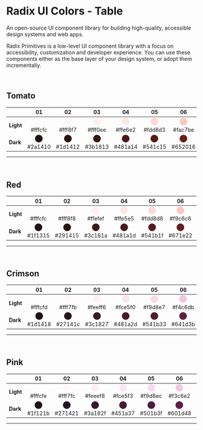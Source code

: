 # Radix UI Colors - Table

An open-source UI component library for building high-quality, accessible design systems and web apps.

Radix Primitives is a low-level UI component library with a focus on accessibility, customization and developer experience. You can use these components either as the base layer of your design system, or adopt them incrementally.

<br />

## **Tomato**
|  | 01 | 02 | 03 | 04 | 05 | 06 | 07 | 08 | 09 | 10 | 11 | 12 |
| :--- | :---: | :---: | :---: | :---: | :---: | :---: | :---: | :---: | :---: | :---: | :---: | :---: |
| **Light** | <img src="./images/tomato/light/1.png"></img>#fffcfc | <img src="./images/tomato/light/2.png"></img>#fff8f7 | <img src="./images/tomato/light/3.png"></img>#fff0ee | <img src="./images/tomato/light/4.png"></img>#ffe6e2 | <img src="./images/tomato/light/5.png"></img>#fdd8d3 | <img src="./images/tomato/light/6.png"></img>#fac7be | <img src="./images/tomato/light/7.png"></img>#f3b0a2 | <img src="./images/tomato/light/8.png"></img>#ea9280 | <img src="./images/tomato/light/9.png"></img>#e54d2e | <img src="./images/tomato/light/10.png"></img>#db4324 | <img src="./images/tomato/light/11.png"></img>#ca3214 | <img src="./images/tomato/light/12.png"></img>#341711 |
| **Dark** | <img src="./images/tomato/dark/1.png"></img>#2a1410 | <img src="./images/tomato/dark/2.png"></img>#1d1412 | <img src="./images/tomato/dark/3.png"></img>#3b1813 | <img src="./images/tomato/dark/4.png"></img>#481a14 | <img src="./images/tomato/dark/5.png"></img>#541c15 | <img src="./images/tomato/dark/6.png"></img>#652016 | <img src="./images/tomato/dark/7.png"></img>#7f2315 | <img src="./images/tomato/dark/8.png"></img>#a42a12 | <img src="./images/tomato/dark/9.png"></img>#e54d2e | <img src="./images/tomato/dark/10.png"></img>#ec5e41 | <img src="./images/tomato/dark/11.png"></img>#f16a50 | <img src="./images/tomato/dark/12.png"></img>#feefec |

---
<br />

## **Red**
|  | 01 | 02 | 03 | 04 | 05 | 06 | 07 | 08 | 09 | 10 | 11 | 12 |
| :--- | :---: | :---: | :---: | :---: | :---: | :---: | :---: | :---: | :---: | :---: | :---: | :---: |
| **Light** | <img src="./images/red/light/1.png"></img>#fffcfc | <img src="./images/red/light/2.png"></img>#fff8f8 | <img src="./images/red/light/3.png"></img>#ffefef | <img src="./images/red/light/4.png"></img>#ffe5e5 | <img src="./images/red/light/5.png"></img>#fdd8d8 | <img src="./images/red/light/6.png"></img>#f9c6c6 | <img src="./images/red/light/7.png"></img>#f3aeaf | <img src="./images/red/light/8.png"></img>#eb9091 | <img src="./images/red/light/9.png"></img>#e5484d | <img src="./images/red/light/10.png"></img>#dc3d43 | <img src="./images/red/light/11.png"></img>#cd2b31 | <img src="./images/red/light/12.png"></img>#381316 |
| **Dark** | <img src="./images/red/dark/1.png"></img>#1f1315 | <img src="./images/red/dark/2.png"></img>#291415 | <img src="./images/red/dark/3.png"></img>#3c181a | <img src="./images/red/dark/4.png"></img>#481a1d | <img src="./images/red/dark/5.png"></img>#541b1f | <img src="./images/red/dark/6.png"></img>#671e22 | <img src="./images/red/dark/7.png"></img>#822025 | <img src="./images/red/dark/8.png"></img>#aa2429 | <img src="./images/red/dark/9.png"></img>#e5484d | <img src="./images/red/dark/10.png"></img>#f2555a | <img src="./images/red/dark/11.png"></img>#ff6369 | <img src="./images/red/dark/12.png"></img>#feecee |

---
<br />

## **Crimson**
|  | 01 | 02 | 03 | 04 | 05 | 06 | 07 | 08 | 09 | 10 | 11 | 12 |
| :--- | :---: | :---: | :---: | :---: | :---: | :---: | :---: | :---: | :---: | :---: | :---: | :---: |
| **Light** | <img src="./images/crimson/light/1.png"></img>#fffcfd | <img src="./images/crimson/light/2.png"></img>#fff7fb | <img src="./images/crimson/light/3.png"></img>#feeff6 | <img src="./images/crimson/light/4.png"></img>#fce5f0 | <img src="./images/crimson/light/5.png"></img>#f9d8e7 | <img src="./images/crimson/light/6.png"></img>#f4c6db | <img src="./images/crimson/light/7.png"></img>#edadc8 | <img src="./images/crimson/light/8.png"></img>#e58fb1 | <img src="./images/crimson/light/9.png"></img>#e93d82 | <img src="./images/crimson/light/10.png"></img>#e03177 | <img src="./images/crimson/light/11.png"></img>#d31e66 | <img src="./images/crimson/light/12.png"></img>#3d0d1d |
| **Dark** | <img src="./images/crimson/dark/1.png"></img>#1d1418 | <img src="./images/crimson/dark/2.png"></img>#27141c | <img src="./images/crimson/dark/3.png"></img>#3c1827 | <img src="./images/crimson/dark/4.png"></img>#481a2d | <img src="./images/crimson/dark/5.png"></img>#541b33 | <img src="./images/crimson/dark/6.png"></img>#641d3b | <img src="./images/crimson/dark/7.png"></img>#801d45 | <img src="./images/crimson/dark/8.png"></img>#ae1955 | <img src="./images/crimson/dark/9.png"></img>#e93d82 | <img src="./images/crimson/dark/10.png"></img>#f04f88 | <img src="./images/crimson/dark/11.png"></img>#f76190 | <img src="./images/crimson/dark/12.png"></img>#feecf4 |

---
<br />

## **Pink**
|  | 01 | 02 | 03 | 04 | 05 | 06 | 07 | 08 | 09 | 10 | 11 | 12 |
| :--- | :---: | :---: | :---: | :---: | :---: | :---: | :---: | :---: | :---: | :---: | :---: | :---: |
| **Light** | <img src="./images/pink/light/1.png"></img>#fffcfe | <img src="./images/pink/light/2.png"></img>#fff7fc | <img src="./images/pink/light/3.png"></img>#feeef8 | <img src="./images/pink/light/4.png"></img>#fce5f3 | <img src="./images/pink/light/5.png"></img>#f9d8ec | <img src="./images/pink/light/6.png"></img>#f3c6e2 | <img src="./images/pink/light/7.png"></img>#ecadd4 | <img src="./images/pink/light/8.png"></img>#e38ec3 | <img src="./images/pink/light/9.png"></img>#d6409f | <img src="./images/pink/light/10.png"></img>#d23197 | <img src="./images/pink/light/11.png"></img>#cd1d8d | <img src="./images/pink/light/12.png"></img>#3b0a2a |
| **Dark** | <img src="./images/pink/dark/1.png"></img>#1f121b | <img src="./images/pink/dark/2.png"></img>#271421 | <img src="./images/pink/dark/3.png"></img>#3a182f | <img src="./images/pink/dark/4.png"></img>#451a37 | <img src="./images/pink/dark/5.png"></img>#501b3f | <img src="./images/pink/dark/6.png"></img>#601d48 | <img src="./images/pink/dark/7.png"></img>#7a1d5a | <img src="./images/pink/dark/8.png"></img>#a71873 | <img src="./images/pink/dark/9.png"></img>#d6409f | <img src="./images/pink/dark/10.png"></img>#e34ba9 | <img src="./images/pink/dark/11.png"></img>#f65cb6 | <img src="./images/pink/dark/12.png"></img>#feebf7 |

---
<br />